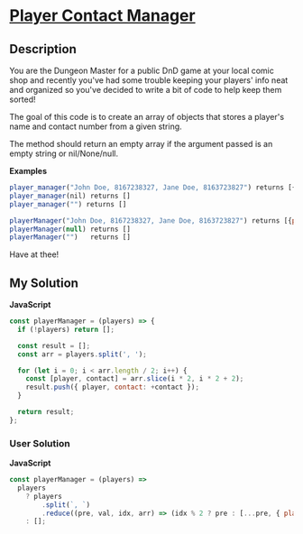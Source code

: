 # [Player Contact Manager](https://www.codewars.com/kata/5b203de891c7469b520000b4)

## Description

You are the Dungeon Master for a public DnD game at your local comic shop and recently you've had some trouble keeping your players' info neat and organized so you've decided to write a bit of code to help keep them sorted!

The goal of this code is to create an array of objects that stores a player's name and contact number from a given string.

The method should return an empty array if the argument passed is an empty string or nil/None/null.

**Examples**

```js
player_manager("John Doe, 8167238327, Jane Doe, 8163723827") returns [{player: "John Doe", contact: 8167238327}, {player: "Jane Doe", contact: 8163723827}]
player_manager(nil) returns []
player_manager("") returns []
```

```js
playerManager("John Doe, 8167238327, Jane Doe, 8163723827") returns [{player: "John Doe", contact: 8167238327}, {player: "Jane Doe", contact: 8163723827}]
playerManager(null) returns []
playerManager("")   returns []
```

Have at thee!

## My Solution

**JavaScript**

```js
const playerManager = (players) => {
  if (!players) return [];

  const result = [];
  const arr = players.split(', ');

  for (let i = 0; i < arr.length / 2; i++) {
    const [player, contact] = arr.slice(i * 2, i * 2 + 2);
    result.push({ player, contact: +contact });
  }

  return result;
};
```

### User Solution

**JavaScript**

```js
const playerManager = (players) =>
  players
    ? players
        .split(`, `)
        .reduce((pre, val, idx, arr) => (idx % 2 ? pre : [...pre, { player: val, contact: +arr[idx + 1] }]), [])
    : [];
```
